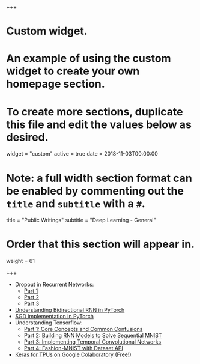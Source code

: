 +++
# Custom widget.
# An example of using the custom widget to create your own homepage section.
# To create more sections, duplicate this file and edit the values below as desired.
widget = "custom"
active = true
date = 2018-11-03T00:00:00

# Note: a full width section format can be enabled by commenting out the `title` and `subtitle` with a `#`.
title = "Public Writings"
subtitle = "Deep Learning - General"

# Order that this section will appear in.
weight = 61

+++

* Dropout in Recurrent Networks:
  * [Part 1](https://becominghuman.ai/learning-note-dropout-in-recurrent-networks-part-1-57a9c19a2307)
  * [Part 2](https://towardsdatascience.com/learning-note-dropout-in-recurrent-networks-part-2-f209222481f8)
  * [Part 3](https://towardsdatascience.com/learning-note-dropout-in-recurrent-networks-part-3-1b161d030cd4)
* [Understanding Bidirectional RNN in PyTorch](https://towardsdatascience.com/understanding-bidirectional-rnn-in-pytorch-5bd25a5dd66)
* [SGD implementation in PyTorch](https://medium.com/the-artificial-impostor/sgd-implementation-in-pytorch-4115bcb9f02c)
* Understanding Tensorflow:
  * [Part 1: Core Concepts and Common Confusions](https://medium.com/the-artificial-impostor/notes-understanding-tensorflow-part-1-5f0ebb253ad4)
  * [Part 2: Building RNN Models to Solve Sequential MNIST](https://medium.com/the-artificial-impostor/notes-understanding-tensorflow-part-2-f7e5ece849f5)
  * [Part 3: Implementing Temporal Convolutional Networks](https://medium.com/the-artificial-impostor/notes-understanding-tensorflow-part-3-7f6633fcc7c7)
  * [Part 4: Fashion-MNIST with Dataset API](https://medium.com/the-artificial-impostor/tensorflow-fashion-mnist-with-dataset-api-cce1e3cc8cd4)
* [Keras for TPUs on Google Colaboratory (Free!)](https://medium.com/the-artificial-impostor/keras-for-tpus-on-google-colaboratory-free-7c00961fed69)
